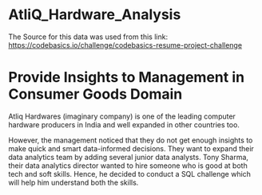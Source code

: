 # AtliQ_Hardware_Analysis

The Source for this data was used from this link: https://codebasics.io/challenge/codebasics-resume-project-challenge

# Provide Insights to Management in Consumer Goods Domain

Atliq Hardwares (imaginary company) is one of the leading computer hardware producers in India and well expanded in other countries too.

However, the management noticed that they do not get enough insights to make quick and smart data-informed decisions. They want to expand their data analytics team by adding several junior data analysts. Tony Sharma, their data analytics director wanted to hire someone who is good at both tech and soft skills. Hence, he decided to conduct a SQL challenge which will help him understand both the skills.

